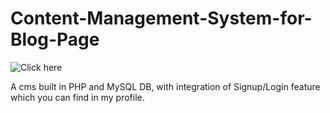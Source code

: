 # Content-Management-System-for-Blog-Page

![Click here](https://github.com/user-attachments/assets/69f5f37a-f0a3-4d34-ac9a-1f93889c5d44)

 A cms built in PHP and MySQL DB, with integration of Signup/Login feature which you can find in my profile. 
